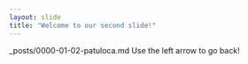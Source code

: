 ```yaml
---
layout: slide
title: "Welcome to our second slide!"
---
```

_posts/0000-01-02-patuloca.md 
Use the left arrow to go back!
